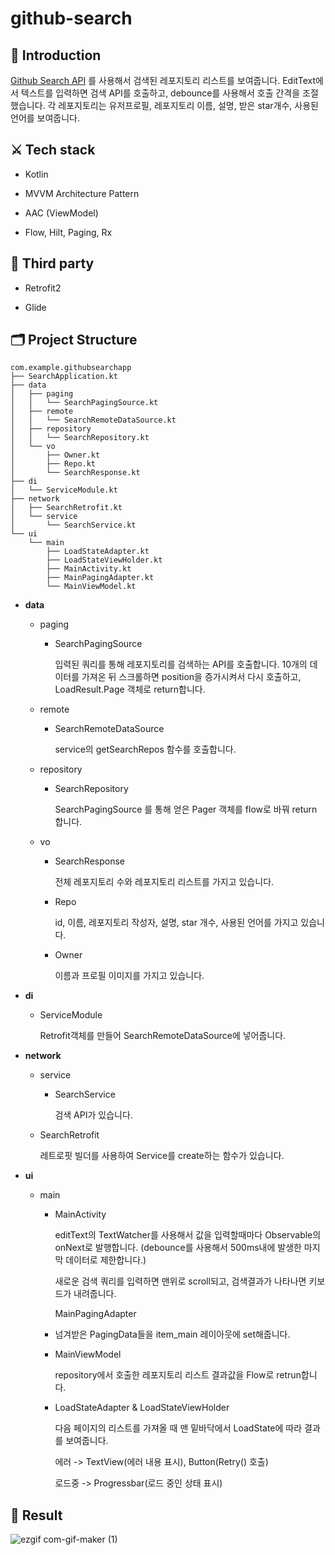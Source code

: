 # github-search
  
## 🔎 Introduction


[Github Search API](https://docs.github.com/en/rest/reference/search#search-repositories) 를 사용해서 검색된 레포지토리 리스트를 보여줍니다. EditText에서 텍스트를 입력하면 검색 API를 호출하고, debounce를 사용해서 호출 간격을 조절했습니다. 각 레포지토리는 유저프로필, 레포지토리 이름, 설명, 받은 star개수, 사용된 언어를 보여줍니다. 

## ⚔️ Tech stack


- Kotlin

- MVVM Architecture Pattern

- AAC (ViewModel)

- Flow, Hilt, Paging, Rx

  

## 📎 Third party

- Retrofit2

- Glide 

  

## 🗂 Project Structure


~~~
com.example.githubsearchapp
├── SearchApplication.kt
├── data
│   ├── paging
│   │   └── SearchPagingSource.kt
│   ├── remote
│   │   └── SearchRemoteDataSource.kt
│   ├── repository
│   │   └── SearchRepository.kt
│   └── vo
│       ├── Owner.kt
│       ├── Repo.kt
│       └── SearchResponse.kt
├── di
│   └── ServiceModule.kt
├── network
│   ├── SearchRetrofit.kt
│   └── service
│       └── SearchService.kt
└── ui
    └── main
        ├── LoadStateAdapter.kt
        ├── LoadStateViewHolder.kt
        ├── MainActivity.kt
        ├── MainPagingAdapter.kt
        └── MainViewModel.kt
~~~



- **data**   

  - paging

    - SearchPagingSource

      입력된 쿼리를 통해 레포지토리를 검색하는 API를 호출합니다.  10개의 데이터를 가져온 뒤 스크롤하면 position을 증가시켜서 다시 호출하고, LoadResult.Page 객체로 return합니다. 

  - remote

    - SearchRemoteDataSource

       service의 getSearchRepos 함수를 호출합니다. 

  - repository

    - SearchRepository

      SearchPagingSource 를 통해 얻은 Pager 객체를 flow로 바꿔 return 합니다.    

  - vo

    - SearchResponse

      전체 레포지토리 수와 레포지토리 리스트를 가지고 있습니다.

    - Repo

      id, 이름, 레포지토리 작성자, 설명, star 개수, 사용된 언어를 가지고 있습니다. 

    - Owner

      이름과 프로필 이미지를 가지고 있습니다. 

- **di** 

  - ServiceModule

    Retrofit객체를 만들어 SearchRemoteDataSource에 넣어줍니다. 

- **network**

  - service

    - SearchService

      검색 API가 있습니다. 

  - SearchRetrofit

    레트로핏 빌더를 사용하여 Service를 create하는 함수가 있습니다. 

- **ui**

  - main

    - MainActivity

      editText의 TextWatcher를 사용해서 값을 입력할때마다 Observable의 onNext로 발행합니다. (debounce를 사용해서 500ms내에 발생한 마지막 데이터로 제한합니다.) 

      새로운 검색 쿼리를 입력하면 맨위로 scroll되고, 검색결과가 나타나면 키보드가 내려줍니다. 

      MainPagingAdapter

    - 넘겨받은 PagingData들을 item_main 레이아웃에 set해줍니다. 

    - MainViewModel

      repository에서 호출한 레포지토리 리스트 결과값을 Flow로 retrun합니다. 

    - LoadStateAdapter & LoadStateViewHolder

      다음 페이지의 리스트를 가져올 때 맨 밑바닥에서 LoadState에 따라 결과를 보여줍니다.

      에러 -> TextView(에러 내용 표시), Button(Retry() 호출) 

      로드중 -> Progressbar(로드 중인 상태 표시)

       

  

## 📱 Result

![ezgif com-gif-maker (1)](https://user-images.githubusercontent.com/53978090/148753198-607cad47-627e-49d1-afd6-4124861084c2.gif)
